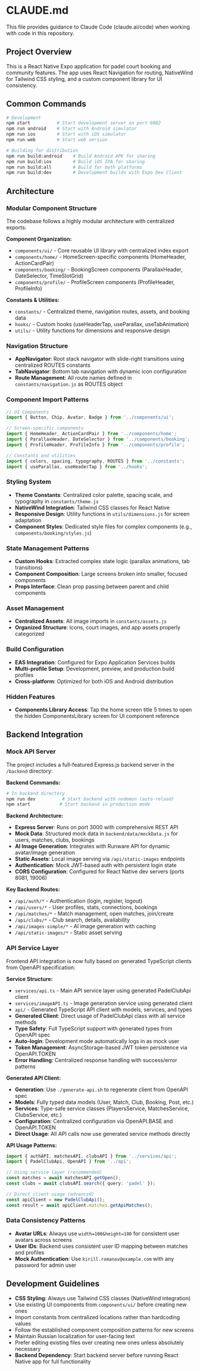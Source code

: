 # CLAUDE.md

This file provides guidance to Claude Code (claude.ai/code) when working with code in this repository.

## Project Overview
This is a React Native Expo application for padel court booking and community features. The app uses React Navigation for routing, NativeWind for Tailwind CSS styling, and a custom component library for UI consistency.

## Common Commands
```bash
# Development
npm start          # Start development server on port 8082
npm run android    # Start with Android simulator
npm run ios        # Start with iOS simulator
npm run web        # Start web version

# Building for distribution
npm run build:android    # Build Android APK for sharing
npm run build:ios        # Build iOS IPA for sharing
npm run build:all        # Build for both platforms
npm run build:dev        # Development builds with Expo Dev Client
```

## Architecture

### Modular Component Structure
The codebase follows a highly modular architecture with centralized exports:

**Component Organization:**
- `components/ui/` - Core reusable UI library with centralized index export
- `components/home/` - HomeScreen-specific components (HomeHeader, ActionCardPair)
- `components/booking/` - BookingScreen components (ParallaxHeader, DateSelector, TimeSlotGrid)
- `components/profile/` - ProfileScreen components (ProfileHeader, ProfileInfo)

**Constants & Utilities:**
- `constants/` - Centralized theme, navigation routes, assets, and booking data
- `hooks/` - Custom hooks (useHeaderTap, useParallax, useTabAnimation)
- `utils/` - Utility functions for dimensions and responsive design

### Navigation Structure
- **AppNavigator**: Root stack navigator with slide-right transitions using centralized ROUTES constants
- **TabNavigator**: Bottom tab navigation with dynamic icon configuration
- **Route Management**: All route names defined in `constants/navigation.js` as ROUTES object

### Component Import Patterns
```javascript
// UI Components
import { Button, Chip, Avatar, Badge } from '../components/ui';

// Screen-specific components
import { HomeHeader, ActionCardPair } from '../components/home';
import { ParallaxHeader, DateSelector } from '../components/booking';
import { ProfileHeader, ProfileInfo } from '../components/profile';

// Constants and utilities
import { colors, spacing, typography, ROUTES } from '../constants';
import { useParallax, useHeaderTap } from '../hooks';
```

### Styling System
- **Theme Constants**: Centralized color palette, spacing scale, and typography in `constants/theme.js`
- **NativeWind Integration**: Tailwind CSS classes for React Native
- **Responsive Design**: Utility functions in `utils/dimensions.js` for screen adaptation
- **Component Styles**: Dedicated style files for complex components (e.g., `components/booking/styles.js`)

### State Management Patterns
- **Custom Hooks**: Extracted complex state logic (parallax animations, tab transitions)
- **Component Composition**: Large screens broken into smaller, focused components
- **Props Interface**: Clean prop passing between parent and child components

### Asset Management
- **Centralized Assets**: All image imports in `constants/assets.js`
- **Organized Structure**: Icons, court images, and app assets properly categorized

### Build Configuration
- **EAS Integration**: Configured for Expo Application Services builds
- **Multi-profile Setup**: Development, preview, and production build profiles
- **Cross-platform**: Optimized for both iOS and Android distribution

### Hidden Features
- **Components Library Access**: Tap the home screen title 5 times to open the hidden ComponentsLibrary screen for UI component reference

## Backend Integration

### Mock API Server
The project includes a full-featured Express.js backend server in the `/backend` directory:

**Backend Commands:**
```bash
# In backend directory
npm run dev          # Start backend with nodemon (auto-reload)
npm start           # Start backend in production mode
```

**Backend Architecture:**
- **Express Server**: Runs on port 3000 with comprehensive REST API
- **Mock Data**: Structured mock data in `backend/data/mockData.js` for users, matches, clubs, bookings
- **AI Image Generation**: Integrates with Runware API for dynamic avatar/image generation
- **Static Assets**: Local image serving via `/api/static-images` endpoints
- **Authentication**: Mock JWT-based auth with persistent login state
- **CORS Configuration**: Configured for React Native dev servers (ports 8081, 19006)

**Key Backend Routes:**
- `/api/auth/*` - Authentication (login, register, logout)
- `/api/users/*` - User profiles, stats, connections, bookings  
- `/api/matches/*` - Match management, open matches, join/create
- `/api/clubs/*` - Club search, details, availability
- `/api/images-simple/*` - AI image generation with caching
- `/api/static-images/*` - Static asset serving

### API Service Layer
Frontend API integration is now fully based on generated TypeScript clients from OpenAPI specification:

**Service Structure:**
- `services/api.ts` - Main API service layer using generated PadelClubApi client
- `services/imageAPI.ts` - Image generation service using generated client
- `api/` - Generated TypeScript API client with models, services, and types
- **Generated Client**: Direct usage of PadelClubApi class with all service methods
- **Type Safety**: Full TypeScript support with generated types from OpenAPI spec
- **Auto-login**: Development mode automatically logs in as mock user
- **Token Management**: AsyncStorage-based JWT token persistence via OpenAPI.TOKEN
- **Error Handling**: Centralized response handling with success/error patterns

**Generated API Client:**
- **Generation**: Use `./generate-api.sh` to regenerate client from OpenAPI spec
- **Models**: Fully typed data models (User, Match, Club, Booking, Post, etc.)
- **Services**: Type-safe service classes (PlayersService, MatchesService, ClubsService, etc.)
- **Configuration**: Centralized configuration via OpenAPI.BASE and OpenAPI.TOKEN
- **Direct Usage**: All API calls now use generated service methods directly

**API Usage Patterns:**
```typescript
import { authAPI, matchesAPI, clubsAPI } from '../services/api';
import { PadelClubApi, OpenAPI } from '../api';

// Using service layer (recommended)
const matches = await matchesAPI.getOpen();
const clubs = await clubsAPI.search({ query: 'padel' });

// Direct client usage (advanced)
const apiClient = new PadelClubApi();
const result = await apiClient.matches.getApiMatches();
```

### Data Consistency Patterns
- **Avatar URLs**: Always use `width=100&height=100` for consistent user avatars across screens
- **User IDs**: Backend uses consistent user ID mapping between matches and profiles
- **Mock Authentication**: Use `kirill.romanov@example.com` with any password for admin user

## Development Guidelines
- **CSS Styling**: Always use Tailwind CSS classes (NativeWind integration)
- Use existing UI components from `components/ui/` before creating new ones
- Import constants from centralized locations rather than hardcoding values
- Follow the established component composition patterns for new screens
- Maintain Russian localization for user-facing text
- Prefer editing existing files over creating new ones unless absolutely necessary
- **Backend Dependency**: Start backend server before running React Native app for full functionality
